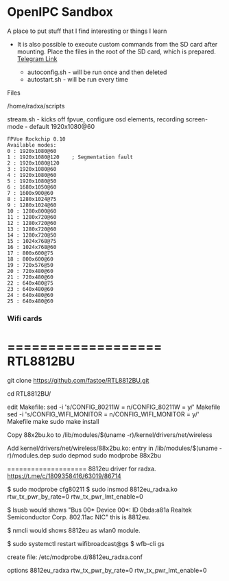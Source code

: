 # OpenIPC Sandbox

A place to put stuff that I find interesting or things I learn



* It is also possible to execute custom commands from the SD card 
after mounting. Place the files in the root of the SD card, which is prepared. [Telegram Link](https://t.me/c/1809358416/28287/108056)

    * autoconfig.sh - will be run once and then deleted
    * autostart.sh - will be run every time



Files

/home/radxa/scripts

stream.sh  - kicks off fpvue, configure osd elements, recording
screen-mode - default 1920x1080@60
```
FPVue Rockchip 0.10
Available modes:
0 : 1920x1080@60
1 : 1920x1080@120    ; Segmentation fault
2 : 1920x1080@120
3 : 1920x1080@60
4 : 1920x1080@60
5 : 1920x1080@50
6 : 1680x1050@60
7 : 1600x900@60
8 : 1280x1024@75
9 : 1280x1024@60
10 : 1280x800@60
11 : 1280x720@60
12 : 1280x720@60
13 : 1280x720@60
14 : 1280x720@50
15 : 1024x768@75
16 : 1024x768@60
17 : 800x600@75
18 : 800x600@60
19 : 720x576@50
20 : 720x480@60
21 : 720x480@60
22 : 640x480@75
23 : 640x480@60
24 : 640x480@60
25 : 640x480@60
```

### Wifi cards
===================
RTL8812BU
===================
git clone https://github.com/fastoe/RTL8812BU.git

cd RTL8812BU/

edit Makefile:
sed -i 's/CONFIG_80211W = n/CONFIG_80211W = y/' Makefile
sed -i 's/CONFIG_WIFI_MONITOR = n/CONFIG_WIFI_MONITOR = y/' Makefile
make
sudo make install


Copy 88x2bu.ko to /lib/modules/$(uname -r)/kernel/drivers/net/wireless

Add kernel/drivers/net/wireless/88x2bu.ko: entry in /lib/modules/$(uname -r)/modules.dep
sudo depmod
sudo modprobe 88x2bu


====================
8812eu driver for radxa.
https://t.me/c/1809358416/63019/86714

$ sudo modprobe cfg80211
$ sudo insmod 8812eu_radxa.ko rtw_tx_pwr_by_rate=0 rtw_tx_pwr_lmt_enable=0

$ lsusb 
would shows 
"Bus 00* Device 00*: ID 0bda:a81a Realtek Semiconductor Corp. 802.11ac NIC" this is 8812eu.

$ nmcli
would shows 8812eu as wlan0 module.

$ sudo systemctl restart wifibroadcast@gs
$ wfb-cli gs 


create file:
/etc/modprobe.d/8812eu_radxa.conf

options 8812eu_radxa rtw_tx_pwr_by_rate=0 rtw_tx_pwr_lmt_enable=0

